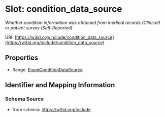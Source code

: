 # Slot: condition_data_source
_Whether condition information was obtained from medical records (Clinical) or patient survey (Self-Reported)_


URI: [https://w3id.org/include/condition_data_source](https://w3id.org/include/condition_data_source)



<!-- no inheritance hierarchy -->


## Properties

 * Range: [EnumConditionDataSource](EnumConditionDataSource.md)



## Identifier and Mapping Information







### Schema Source


* from schema: https://w3id.org/include



